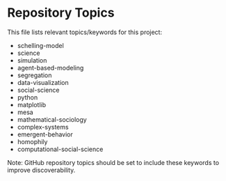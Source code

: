 # Repository Topics

This file lists relevant topics/keywords for this project:

- schelling-model
- science
- simulation
- agent-based-modeling
- segregation
- data-visualization
- social-science
- python
- matplotlib
- mesa
- mathematical-sociology
- complex-systems
- emergent-behavior
- homophily
- computational-social-science

Note: GitHub repository topics should be set to include these keywords to improve discoverability.
